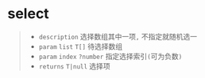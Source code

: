 # select<T>

> - `description` 选择数组其中一项`,` 不指定就随机选一
> - `param` `list` `T[]` 待选择数组
> - `param` `index` `?number` 指定选择索引`(`可为负数`)`
> - `returns` `T|null` 选择项
